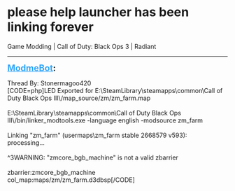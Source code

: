 # please help launcher has been linking forever
Game Modding | Call of Duty: Black Ops 3 | Radiant

---
<strong style="font-size: 1.4em;"><span style="text-decoration: underline;text-decoration-color: #34a7f9;"><span style="color:#34a7f9;">ModmeBot</span></span>:</strong>

<p>Thread By: Stonermagoo420<br />[CODE=php]LED Exported for E:\SteamLibrary\steamapps\common\Call of Duty Black Ops III\/map_source/zm/zm_farm.map<br /><br />E:\SteamLibrary\steamapps\common\Call of Duty Black Ops III\/bin/linker_modtools.exe -language english -modsource zm_farm<br /><br />Linking &quot;zm_farm&quot; (usermaps\zm_farm stable 2668579 v593): <br />processing...<br /><br />^3WARNING: &quot;zmcore_bgb_machine&quot; is not a valid zbarrier<br /><br />  zbarrier:zmcore_bgb_machine<br />    col_map:maps/zm/zm_farm.d3dbsp[/CODE]</p>
